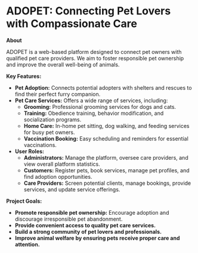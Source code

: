 # ADOPET: Connecting Pet Lovers with Compassionate Care

**About**

ADOPET is a web-based platform designed to connect pet owners with qualified pet care providers. We aim to foster responsible pet ownership and improve the overall well-being of animals. 

**Key Features:**

* **Pet Adoption:** Connects potential adopters with shelters and rescues to find their perfect furry companion.
* **Pet Care Services:** Offers a wide range of services, including:
    * **Grooming:** Professional grooming services for dogs and cats.
    * **Training:** Obedience training, behavior modification, and socialization programs.
    * **Home Care:** In-home pet sitting, dog walking, and feeding services for busy pet owners.
    * **Vaccination Booking:** Easy scheduling and reminders for essential vaccinations.
* **User Roles:** 
    * **Administrators:** Manage the platform, oversee care providers, and view overall platform statistics.
    * **Customers:** Register pets, book services, manage pet profiles, and find adoption opportunities.
    * **Care Providers:** Screen potential clients, manage bookings, provide services, and update service offerings.

**Project Goals:**

* **Promote responsible pet ownership:** Encourage adoption and discourage irresponsible pet abandonment.
* **Provide convenient access to quality pet care services.**
* **Build a strong community of pet lovers and professionals.**
* **Improve animal welfare by ensuring pets receive proper care and attention.**

